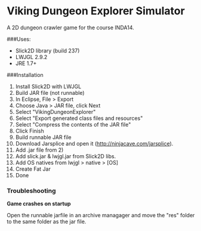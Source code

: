 # Viking Dungeon Explorer Simulator
A 2D dungeon crawler game for the course INDA14.

###Uses: 
* Slick2D library (build 237)
* LWJGL 2.9.2
* JRE 1.7+ 

###Installation
1. Install Slick2D with LWJGL
2. Build JAR file (not runnable)
  1. In Eclipse, File > Export
  2. Choose Java > JAR file, click Next
  3. Select "VikingDungeonExplorer"
  4. Select "Export generated class files and resources"
  5. Select "Compress the contents of the JAR file"
  6. Click Finish
3. Build runnable JAR file 
  1. Download Jarsplice and open it (http://ninjacave.com/jarsplice).
  2. Add .jar file from 2)
  3. Add slick.jar & lwjgl.jar from Slick2D libs.
  4. Add OS natives from lwjgl > native > [OS] 
  5. Create Fat Jar
4. Done 

### Troubleshooting
**Game crashes on startup**

Open the runnable jarfile in an archive managager and move the "res" folder to the same folder as the jar file.  
